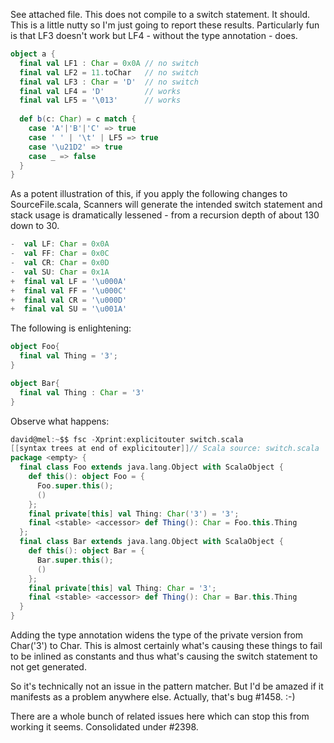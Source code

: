 See attached file. This does not compile to a switch statement. It should. 
This is a little nutty so I'm just going to report these results.  Particularly fun is that LF3 doesn't work but LF4 - without the type annotation - does.
```scala
object a {
  final val LF1 : Char = 0x0A // no switch
  final val LF2 = 11.toChar   // no switch
  final val LF3 : Char = 'D'  // no switch
  final val LF4 = 'D'         // works
  final val LF5 = '\013'      // works
  
  def b(c: Char) = c match {
    case 'A'|'B'|'C' => true
    case ' ' | '\t' | LF5 => true
    case '\u21D2' => true
    case _ => false
  }
}
```
As a potent illustration of this, if you apply the following changes to SourceFile.scala, Scanners will generate the intended switch statement and stack usage is dramatically lessened - from a recursion depth of about 130 down to 30.
```scala
-  val LF: Char = 0x0A
-  val FF: Char = 0x0C
-  val CR: Char = 0x0D
-  val SU: Char = 0x1A
+  final val LF = '\u000A'
+  final val FF = '\u000C'
+  final val CR = '\u000D'
+  final val SU = '\u001A'
```
The following is enlightening:

```scala
object Foo{
  final val Thing = '3';
}

object Bar{
  final val Thing : Char = '3'
}
```

Observe what happens:

```scala
david@mel:~$$ fsc -Xprint:explicitouter switch.scala 
[[syntax trees at end of explicitouter]]// Scala source: switch.scala
package <empty> {
  final class Foo extends java.lang.Object with ScalaObject {
    def this(): object Foo = {
      Foo.super.this();
      ()
    };
    final private[this] val Thing: Char('3') = '3';
    final <stable> <accessor> def Thing(): Char = Foo.this.Thing
  };
  final class Bar extends java.lang.Object with ScalaObject {
    def this(): object Bar = {
      Bar.super.this();
      ()
    };
    final private[this] val Thing: Char = '3';
    final <stable> <accessor> def Thing(): Char = Bar.this.Thing
  }
}
```

Adding the type annotation widens the type of the private version from Char('3') to Char. This is almost certainly what's causing these things to fail to be inlined as constants and thus what's causing the switch statement to not get generated.

So it's technically not an issue in the pattern matcher. But I'd be amazed if it manifests as a problem anywhere else. 
Actually, that's bug #1458. :-) 

There are a whole bunch of related issues here which can stop this from working it seems. 
Consolidated under #2398.
